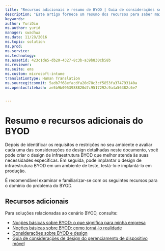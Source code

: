 ```yaml
---
title: "Recursos adicionais e resumo de BYOD | Guia de considerações sobre design para BYOD"
description: "Este artigo fornece um resumo dos recursos para saber mais sobre as soluções relacionadas ao cenário Traga seu próprio dispositivo."
keywords: 
author: YuriDio
ms.author: yurid
manager: swadhwa
ms.date: 11/28/2016
ms.topic: solution
ms.prod: 
ms.service: 
ms.technology: 
ms.assetid: 423c1de5-db20-4327-8c3b-a39b830cb58b
ms.reviewer: 
ms.suite: ems
ms.custom: microsoft-intune
translationtype: Human Translation
ms.sourcegitcommit: 5adb7f68efacdfa20d78c3cf5853fa374793140a
ms.openlocfilehash: ae5b9b0953988820d7c9517292c9a4a56382c6e7


---
```


# <a name="byod-summary-and-additional-resources"></a>Resumo e recursos adicionais do BYOD

Depois de identificar os requisitos e restrições no seu ambiente e avaliar cada uma das considerações de design detalhadas neste documento, você pode criar o design de infraestrutura BYOD que melhor atenda às suas necessidades específicas. Em seguida, pode implantar o design de infraestrutura BYOD em um ambiente de teste, testá-lo e implantá-lo em produção.
 
É recomendável examinar e familiarizar-se com os seguintes recursos para o domínio do problema do BYOD.

## <a name="additional-resources"></a>Recursos adicionais

Para soluções relacionadas ao cenário BYOD, consulte:

- [Noções básicas sobre BYOD: o que significa para minha empresa](https://channel9.msdn.com/Shows/TechNet+Radio/TechNet-Radio-Part-1-Understanding-BYOD-What-it-Means-for-My-Company)
- [Noções básicas sobre BYOD: como torná-lo realidade](https://channel9.msdn.com/Shows/TechNet+Radio/TechNet-Radio-Part-2-Understanding-BYOD-How-to-Make-it-Happen)
- [Considerações sobre BYOD e design](https://channel9.msdn.com/Shows/TechNet+Radio/TechNet-Radio-Part-3-BYOD-and-Design-Considerations)
- [Guia de considerações de design do gerenciamento de dispositivo móvel](http://aka.ms/mdmdcg)





<!--HONumber=Nov16_HO4-->


